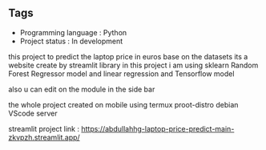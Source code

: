 

## Tags 
* Programming language : Python
* Project status : In development 

this project to predict the laptop price in euros base on the datasets 
its a website create by streamlit library 
in this project i am using sklearn Random Forest Regressor model and linear regression and Tensorflow model 
 

also u can edit on the module in the side bar 

the whole project created on mobile using termux proot-distro debian  VScode server 

streamlit project link : https://abdullahhg-laptop-price-predict-main-zkvpzh.streamlit.app/
